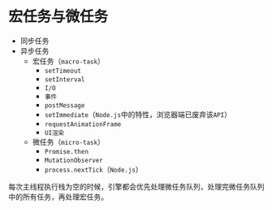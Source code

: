 # 宏任务与微任务

- 同步任务
- 异步任务
  - 宏任务（`macro-task`）
    - `setTimeout`
    - `setInterval`
    - `I/O`
    - `事件`
    - `postMessage`
    - `setImmediate`（`Node.js`中的特性，浏览器端已废弃该`API`）
    - `requestAnimationFrame`
    - `UI渲染`
  - 微任务（`micro-task`）
    - `Promise.then` 
    - `MutationObserver`
    - `process.nextTick`（`Node.js`）

每次主线程执行栈为空的时候，引擎都会优先处理微任务队列，处理完微任务队列中的所有任务，再处理宏任务。